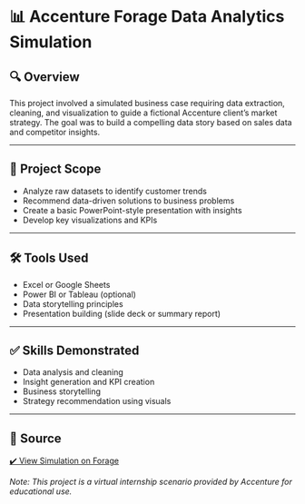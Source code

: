 # 📊 Accenture Forage Data Analytics Simulation

## 🔍 Overview
This project involved a simulated business case requiring data extraction, cleaning, and visualization to guide a fictional Accenture client’s market strategy. The goal was to build a compelling data story based on sales data and competitor insights.

---

## 🧪 Project Scope
- Analyze raw datasets to identify customer trends
- Recommend data-driven solutions to business problems
- Create a basic PowerPoint-style presentation with insights
- Develop key visualizations and KPIs

---

## 🛠️ Tools Used
- Excel or Google Sheets
- Power BI or Tableau (optional)
- Data storytelling principles
- Presentation building (slide deck or summary report)

---

## ✅ Skills Demonstrated
- Data analysis and cleaning
- Insight generation and KPI creation
- Business storytelling
- Strategy recommendation using visuals

---

## 🔗 Source
[✔️ View Simulation on Forage](https://www.theforage.com/)

*Note: This project is a virtual internship scenario provided by Accenture for educational use.*
